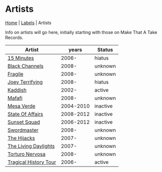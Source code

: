 # Artists

[Home](index.md) | [Labels](labels.md) | Artists

Info on artists will go here, initially starting with those on Make That A Take Records.


| Artist | years | Status |
|--- | --- | --- |
| [15 Minutes](artists/15-minutes.md) | 2006- | hiatus |
| [Black Channels](../artists/black-channels.md) | 2008- | unknown |
| [Fragile](../artists/fragile.md) | 2008- | unknown |
| [Joey Terrifying](artists/joey-terrifying.md) | 2008- | hiatus |
| [Kaddish](../artists/kaddish.md) | 2002- | active |
| [Mafafi](../artists/mafafi.md) | 2008- | unknown |
| [Mesa Verde](../artists/mesa-verde.md) | 2004-2010 | inactive |
| [State Of Affairs](../artists/state-of-affairs.md) | 2008-2012 | inactive |
| [Sunset Squad](../artists/sunset-squad.md) | 2006-2012 | inactive |
| [Swordmaster](../artists/swordmaster.md) | 2008- | unknown |
| [The Hijacks](../artists/the-hijacks.md) | 2007- | unknown |
| [The Living Daylights](../artists/the-living-daylights.md) | 2007- | unknown |
| [Torturo Nervosa](../artists/torturo-nervosa.md) | 2008- | unknown |
| [Tragical History Tour](artists/tragical-history-tour.md) | 2006- | active |